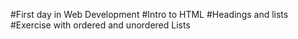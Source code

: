 #First day in Web Development
#Intro to HTML
#Headings and lists 
#Exercise with ordered and unordered Lists
